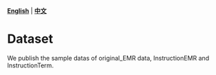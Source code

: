 [**English**](./README.md) | [**中文**](./README_zh.md)
# Dataset
We publish the sample datas of original_EMR data, InstructionEMR and InstructionTerm.